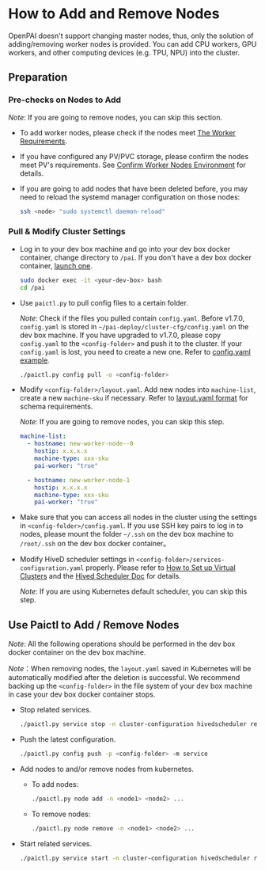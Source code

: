 # How to Add and Remove Nodes

OpenPAI doesn't support changing master nodes, thus, only the solution of adding/removing worker nodes is provided. You can add CPU workers, GPU workers, and other computing devices (e.g. TPU, NPU) into the cluster.

## Preparation

### Pre-checks on Nodes to Add

*Note*: If you are going to remove nodes, you can skip this section.

- To add worker nodes, please check if the nodes meet [The Worker Requirements](./installation-guide.md##installation-requirements).

- If you have configured any PV/PVC storage, please confirm the nodes meet PV's requirements. See [Confirm Worker Nodes Environment](./how-to-set-up-storage.md#confirm-environment-on-worker-nodes) for details.

- If you are going to add nodes that have been deleted before, you may need to reload the systemd manager configuration on those nodes:

  ```bash
  ssh <node> "sudo systemctl daemon-reload"
  ```

### Pull & Modify Cluster Settings 

- Log in to your dev box machine and go into your dev box docker container, change directory to `/pai`. If you don't have a dev box docker container, [launch one](./basic-management-operations.md##pai-service-management-and-paictl).

  ```bash
  sudo docker exec -it <your-dev-box> bash
  cd /pai
  ```

- Use `paictl.py` to pull config files to a certain folder.

    *Note*: Check if the files you pulled contain `config.yaml`. Before v1.7.0, `config.yaml` is stored in `~/pai-deploy/cluster-cfg/config.yaml` on the dev box machine. If you have upgraded to v1.7.0, please copy `config.yaml` to the `<config-folder>` and push it to the cluster. If your `config.yaml` is lost, you need to create a new one. Refer to [config.yaml example](./installation-guide.md#configyaml-example).

  ```bash
  ./paictl.py config pull -o <config-folder>
  ```

- Modify `<config-folder>/layout.yaml`. Add new nodes into `machine-list`, create a new `machine-sku` if necessary. Refer to [layout.yaml format](./installation-guide.md#layoutyaml-format) for schema requirements.

    *Note*: If you are going to remove nodes, you can skip this step.

  ```yaml
  machine-list:
    - hostname: new-worker-node--0
      hostip: x.x.x.x
      machine-type: xxx-sku
      pai-worker: "true"

    - hostname: new-worker-node-1
      hostip: x.x.x.x
      machine-type: xxx-sku
      pai-worker: "true"
  ```

- Make sure that you can access all nodes in the cluster using the settings in `<config-folder>/config.yaml`. If you use SSH key pairs to log in to nodes, please mount the folder `~/.ssh` on the dev box machine to `/root/.ssh` on the dev box docker container。

- Modify HiveD scheduler settings in `<config-folder>/services-configuration.yaml` properly. Please refer to [How to Set up Virtual Clusters](./how-to-set-up-virtual-clusters.md) and the [Hived Scheduler Doc](https://github.com/openxpu/hivedscheduler/blob/master/doc/user-manual.md) for details.

    *Note*: If you are using Kubernetes default scheduler, you can skip this step.

## Use Paictl to Add / Remove Nodes

*Note*: All the following operations should be performed in the dev box docker container on the dev box machine.

*Note*：When removing nodes, the `layout.yaml` saved in Kubernetes will be automatically modified after the deletion is successful. We recommend backing up the `<config-folder>` in the file system of your dev box machine in case your dev box docker container stops.

- Stop related services.

  ```bash
  ./paictl.py service stop -n cluster-configuration hivedscheduler rest-server job-exporter
  ```

- Push the latest configuration.

  ```bash
  ./paictl.py config push -p <config-folder> -m service
  ```

- Add nodes to and/or remove nodes from kubernetes.

  - To add nodes:

    ```bash  
    ./paictl.py node add -n <node1> <node2> ...
    ```

  - To remove nodes:

    ```bash  
    ./paictl.py node remove -n <node1> <node2> ...
    ```

- Start related services.

  ```bash
  ./paictl.py service start -n cluster-configuration hivedscheduler rest-server job-exporter
  ```
